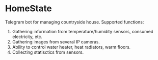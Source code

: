 # HomeState

Telegram bot for managing countryside house. 
Supported functions:
1. Gathering information from temperature/humidity sensors, consumed electricity, etc.
2. Gathering images from several IP cameras.
3. Ability to control water heater, heat radiators, warm floors.
4. Collecting statisctics from sensors.
